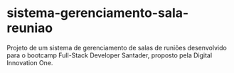 # sistema-gerenciamento-sala-reuniao

Projeto de um sistema de gerenciamento de salas de runiões desenvolvido para o bootcamp Full-Stack Developer Santader, proposto pela Digital Innovation One. 
